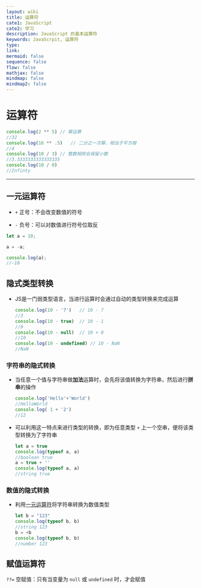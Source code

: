 ```yaml
---
layout: wiki
title: 运算符
cate1: JavaScript
cate2: 学习
description: JavaScript 的基本运算符
keywords: JavaScrpit, 运算符
type:
link:
mermaid: false
sequence: false
flow: false
mathjax: false
mindmap: false
mindmap2: false
---
```


# 运算符

```js
console.log(2 ** 5) // 幂运算
//32
console.log(16 ** .5)   // 二分之一次幂，相当于平方根
//4
console.log(10 / 3) // 整数相除会保留小数
//3.3333333333333335
console.log(10 / 0)
//Infinty
```

---

## 一元运算符

- `+` 正号：不会改变数值的符号

- `-` 负号：可以对数值进行符号位取反

```js
let a = 10;

a = -a;

console.log(a);
//-10
```

## 隐式类型转换

- JS是一门弱类型语言，当进行运算时会通过自动的类型转换来完成运算

  ```js
  console.log(10 - '7')   // 10 - 7
  //3
  console.log(10 - true)  // 10 - 1
  //9
  console.log(10 - null)  // 10 + 0
  //10
  console.log(10 - undefined) // 10 - NaN
  //NaN
  ```

### 字符串的隐式转换

- 当任意一个值与字符串做**加法**运算时，会先将该值转换为字符串，然后进行**拼串**的操作

  ```js
  console.log('Hello'+'World')
  //HelloWorld
  console.log( 1 + '2')
  //12
  ```

- 可以利用这一特点来进行类型的转换，即为任意类型 `+` 上一个空串，便将该类型转换为了字符串

  ```js
  let a = true
  console.log(typeof a, a)
  //boolean true
  a = true + ''
  console.log(typeof a, a)
  //string true
  ```

### 数值的隐式转换

- 利用[一元运算符](#一元运算符)将字符串转换为数值类型

  ```js
  let b = "123"
  console.log(typeof b, b)
  //string 123
  b = +b
  console.log(typeof b, b)
  //number 123
  ```

## 赋值运算符

`??=` 空赋值：只有当变量为 `null` 或 `undefined` 时，才会赋值
